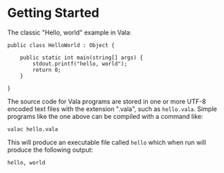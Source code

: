 # Getting Started

The classic "Hello, world" example in Vala:

```vala
public class HelloWorld : Object {

    public static int main(string[] args) {
        stdout.printf("hello, world");
        return 0;
    } 
    
}
```

The source code for Vala programs are stored in one or more UTF-8 encoded text files with the extension ".vala", such as `hello.vala`. Simple programs like the one above can be compiled with a command like:

`valac hello.vala`

This will produce an executable file called `hello` which when run will produce the following output:

`hello, world`


